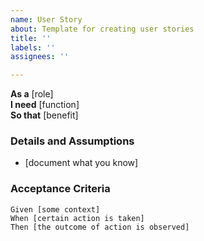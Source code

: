 ```yaml
---
name: User Story
about: Template for creating user stories
title: ''
labels: ''
assignees: ''

---
```


**As a** [role]  
**I need** [function]  
**So that** [benefit]  
   
### Details and Assumptions
- [document what you know]
   
### Acceptance Criteria  
   
```gherkin
Given [some context]
When [certain action is taken]
Then [the outcome of action is observed]
```
